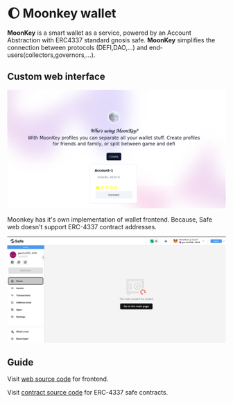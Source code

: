 # :moon: Moonkey wallet

**MoonKey** is a smart wallet as a service, powered by an Account Abstraction with ERC4337 standard gnosis safe.
**MoonKey** simplifies the connection between protocols (DEFI,DAO,...) and end-users(collectors,governors,...).

## Custom web interface

![moonkey web wallet UI](./moonkey.png)

Moonkey has it's own implementation of wallet frontend.
Because, Safe web doesn't support ERC-4337 contract addresses.

![erc4337 on safe web](./safe.png)

## Guide

Visit [web source code](https://github.com/moonkey-global/moonkey-next) for frontend.

Visit [contract source code](https://github.com/moonkey-global/moonkey-contracts) for ERC-4337 safe contracts.


